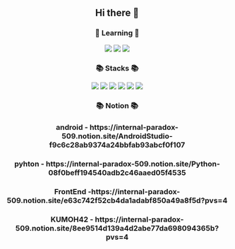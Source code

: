 <div align="center">
   <h2>Hi there 👋</h2>
   
   
   <div>
     <h3>🌱 Learning 🌱</h3>
      <img src="https://img.shields.io/badge/javascript-F7DF1E?style=flat&logo=javascript&logoColor=white">
      <img src="https://img.shields.io/badge/NestJS-6DB33F?style=flate&logo=NestJS&logoColor=white">
       <img src="https://img.shields.io/badge/Flutter-02569B?style=flat-square&logo=Flutter&logoColor=white"/>
   </div>
   
   <div>
      <h3>📚 Stacks 📚</h3>
      <img src="https://img.shields.io/badge/Java-007396?style=flat-square&logo=Java&logoColor=white"/>
      <img src="https://img.shields.io/badge/C++-00599C?style=flat-square&logo=cplusplus&logoColor=white"/>
      <img src="https://img.shields.io/badge/Mysql-4479A1?style=flat-square&logo=Mysql&logoColor=white"/>
      <img src="https://img.shields.io/badge/Android-3DDC84?style=flat-square&logo=Android&logoColor=white"/>
      <img src="https://img.shields.io/badge/-Python-3776AB?style=flat&logo=Python&logoColor=white"/>
      <img src="https://img.shields.io/badge/Git-F05032?style=flat-square&logo=Git&logoColor=white"/>
   </div>
   <div>
      <h3> 📚 Notion 📚</h3>
      <h3> android - https://internal-paradox-509.notion.site/AndroidStudio-f9c6c28ab9374a24bbfab93abcf0f107 </h3>
      <h3> pyhton - https://internal-paradox-509.notion.site/Python-08f0beff194540adb2c46aaed05f4535 </h3>
       <h3> FrontEnd -https://internal-paradox-509.notion.site/e63c742f52cb4da1adabf850a49a8f5d?pvs=4 </h3>
      <h3> KUMOH42 - https://internal-paradox-509.notion.site/8ee9514d139a4d2abe77da698094365b?pvs=4 </h3>
   </div>
   
   <h2></h2>
   <br>
   

</div>


